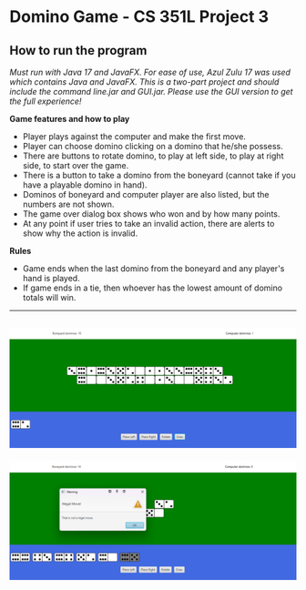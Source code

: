 Domino Game - CS 351L Project 3 
===

**How to run the program**
--
*Must run with Java 17 and JavaFX. For ease of use, Azul Zulu 17 was used which contains Java and JavaFX.
This is a two-part project and should include the command line.jar and GUI.jar. Please use the GUI version to get the full experience!*


**Game features and how to play**

* Player plays against the computer and make the first move.
* Player can choose domino clicking on a domino that he/she possess.
* There are buttons to rotate domino, to play at left side, to play at right side, to start over the game.
* There is a button to take a domino from the boneyard (cannot take if you have a playable domino in hand).
* Dominos of boneyard and computer player are also listed, but the numbers are not shown.
* The game over dialog box shows who won and by how many points.
* At any point if user tries to take an invalid action, there are alerts to show why the action is invalid.

**Rules**
* Game ends when the last domino from the boneyard and any player's hand is played. 
* If game ends in a tie, then whoever has the lowest amount of domino totals will win.

---
![](resources/gameplay%20visual.png)
---
![](resources/illegal%20move%20error.png)
